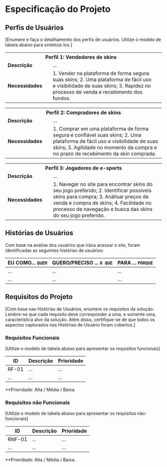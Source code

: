 # Especificação do Projeto

## Perfis de Usuários

[Enumere e faça o detalhamento dos perfis de usuários. Utilize o modelo de tabela abaixo para sintetizá-los.]

<table>
<tbody>
<tr align=center>
<th colspan="2">Perfil 1: Vendedores de skins </th>
</tr>
<tr>
<td width="150px"><b>Descrição</b></td>
<td width="600px">...</td>
</tr>
<tr>
<td><b>Necessidades</b></td>
<td>1. Vender na plataforma de forma segura suas skins;
    2. Uma plataforma de fácil uso e visibilidade de suas skins;
    3. Rapidez no processo de venda e recebimento dos fundos.<td>
</td>
</tr>
</tbody>
</table>

<table>
<tbody>
<tr align=center>
<th colspan="2">Perfil 2: Compradores de skins </th>
</tr>
<tr>
<td width="150px"><b>Descrição</b></td>
<td width="600px">...</td>
</tr>
<tr>
<td><b>Necessidades</b></td>
<td>1. Comprar em uma plataforma de forma segura e confiável suas skins;
    2. Uma plataforma de fácil uso e visibilidade de suas skins;
    3. Agilidade no momento da compra e no prazo de recebimento da skin comprada.</td>
</tr>
</tbody>
</table>

<table>
<tbody>
<tr align=center>
<th colspan="2">Perfil 3: Jogadores de e-sports</th>
</tr>
<tr>
<td width="150px"><b>Descrição</b></td>
<td width="600px">...</td>
</tr>
<tr>
<td><b>Necessidades</b></td>
<td>1. Navegar no site para encontrar skins do seu jogo preferido;
    2. Identificar possíveis skins para compra;
    3. Análisar preços de venda e compra de skins;
    4. Facilidade no processo de navegação e busca das skins do seu jogo preferido. </td>
</tr>
</tbody>
</table>


## Histórias de Usuários

Com base na análise dos usuários que irãoa acessar o site, foram identificadas as seguintes histórias de usuários:

|EU COMO... `QUEM`   | QUERO/PRECISO ... `O QUE` |PARA ... `PORQUE`                 |
|--------------------|---------------------------|----------------------------------|
| ...                | ...                       | ...                              |
| ...                | ...                       | ...                              |

## Requisitos do Projeto

[Com base nas Histórias de Usuários, enumere os requisitos da solução. Lembre-se que cada requisito deve corresponder a uma, e somente uma, característica alvo da solução. Além disso, certifique-se de que todos os aspectos capturados nas Histórias de Usuário foram cobertos.]

### Requisitos Funcionais

[Utilize o modelo de tabela abaixo para apresentar os requisitos funcionais]

|ID    | Descrição                | Prioridade |
|-------|---------------------------------|----|
| RF-01 |  ...                    | ...   | 
|  ...  |  ...                    | ...   |

**Prioridade: Alta / Média / Baixa. 

### Requisitos não Funcionais

[Utilize o modelo de tabela abaixo para apresentar os requisitos não-funcionais]

|ID      | Descrição               |Prioridade |
|--------|-------------------------|----|
| RNF-01 |  ...                    | ...   | 
| ...    |  ...                    | ...   | 

**Prioridade: Alta / Média / Baixa. 

